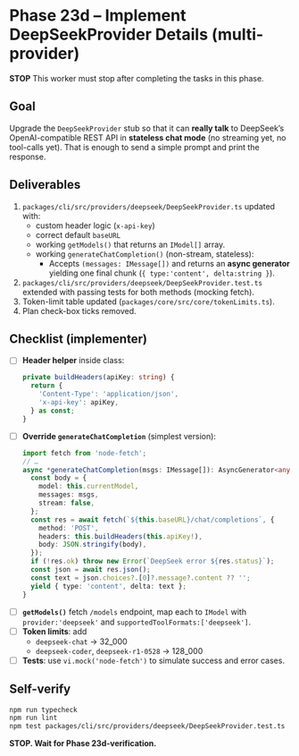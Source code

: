 # Phase 23d – Implement DeepSeekProvider Details (multi-provider)

**STOP**
This worker must stop after completing the tasks in this phase.

## Goal

Upgrade the `DeepSeekProvider` stub so that it can **really talk** to DeepSeek’s OpenAI-compatible REST API in **stateless chat mode** (no streaming yet, no tool-calls yet). That is enough to send a simple prompt and print the response.

## Deliverables

1. `packages/cli/src/providers/deepseek/DeepSeekProvider.ts` updated with:
   - custom header logic (`x-api-key`)
   - correct default `baseURL`
   - working `getModels()` that returns an `IModel[]` array.
   - working `generateChatCompletion()` (non-stream, stateless):
     - Accepts `(messages: IMessage[])` and returns an **async generator** yielding one final chunk (`{ type:'content', delta:string }`).
2. `packages/cli/src/providers/deepseek/DeepSeekProvider.test.ts` extended with passing tests for both methods (mocking fetch).
3. Token-limit table updated (`packages/core/src/core/tokenLimits.ts`).
4. Plan check-box ticks removed.

## Checklist (implementer)

- [ ] **Header helper** inside class:
  ```ts
  private buildHeaders(apiKey: string) {
    return {
      'Content-Type': 'application/json',
      'x-api-key': apiKey,
    } as const;
  }
  ```
- [ ] **Override `generateChatCompletion`** (simplest version):
  ```ts
  import fetch from 'node-fetch';
  // …
  async *generateChatCompletion(msgs: IMessage[]): AsyncGenerator<any> {
    const body = {
      model: this.currentModel,
      messages: msgs,
      stream: false,
    };
    const res = await fetch(`${this.baseURL}/chat/completions`, {
      method: 'POST',
      headers: this.buildHeaders(this.apiKey!),
      body: JSON.stringify(body),
    });
    if (!res.ok) throw new Error(`DeepSeek error ${res.status}`);
    const json = await res.json();
    const text = json.choices?.[0]?.message?.content ?? '';
    yield { type: 'content', delta: text };
  }
  ```
- [ ] **`getModels()`** fetch `/models` endpoint, map each to `IModel` with `provider:'deepseek'` and `supportedToolFormats:['deepseek']`.
- [ ] **Token limits**: add
  - `deepseek-chat` → 32_000
  - `deepseek-coder`, `deepseek-r1-0528` → 128_000
- [ ] **Tests**: use `vi.mock('node-fetch')` to simulate success and error cases.

## Self-verify

```bash
npm run typecheck
npm run lint
npm test packages/cli/src/providers/deepseek/DeepSeekProvider.test.ts
```

**STOP. Wait for Phase 23d-verification.**

